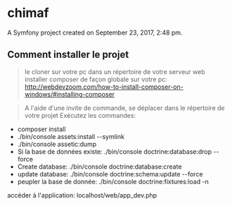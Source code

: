 chimaf
======

A Symfony project created on September 23, 2017, 2:48 pm.

Comment installer le projet
---
> le cloner sur votre pc dans un répertoire de votre serveur web
> installer composer de façon globale sur votre pc: http://webdevzoom.com/how-to-install-composer-on-windows/#installing-composer

> A l'aide d'une invite de commande, se déplacer dans le répertoire de votre projet
Exécutez les commandes:
- composer install
- ./bin/console assets:install --symlink
- ./bin/console assetic:dump
- Si la base de données existe: ./bin/console doctrine:database:drop --force
- Create database: ./bin/console doctrine:database:create
- update database:  ./bin/console doctrine:schema:update --force
- peupler la base de donnée: ./bin/console doctrine:fixtures:load -n

accéder à l'application: localhost/web/app_dev.php
